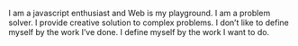 I am a javascript enthusiast and Web is my playground.
I am a problem solver. I provide creative solution to complex problems.
I don’t like to define myself by the work I’ve done. I define myself by the work I want to do.


